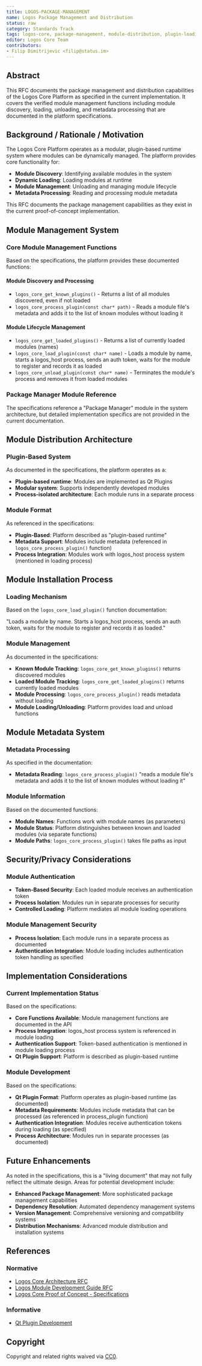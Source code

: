 ```yaml
---
title: LOGOS-PACKAGE-MANAGEMENT
name: Logos Package Management and Distribution
status: raw
category: Standards Track
tags: logos-core, package-management, module-distribution, plugin-loading
editor: Logos Core Team
contributors:
- Filip Dimitrijevic <filip@status.im>
---
```


## Abstract

This RFC documents the package management and distribution capabilities of the Logos Core Platform as specified in the current implementation. It covers the verified module management functions including module discovery, loading, unloading, and metadata processing that are documented in the platform specifications.

## Background / Rationale / Motivation

The Logos Core Platform operates as a modular, plugin-based runtime system where modules can be dynamically managed. The platform provides core functionality for:

- **Module Discovery**: Identifying available modules in the system
- **Dynamic Loading**: Loading modules at runtime
- **Module Management**: Unloading and managing module lifecycle
- **Metadata Processing**: Reading and processing module metadata

This RFC documents the package management capabilities as they exist in the current proof-of-concept implementation.

## Module Management System

### Core Module Management Functions

Based on the specifications, the platform provides these documented functions:

#### Module Discovery and Processing

- `logos_core_get_known_plugins()` - Returns a list of all modules discovered, even if not loaded
- `logos_core_process_plugin(const char* path)` - Reads a module file's metadata and adds it to the list of known modules without loading it

#### Module Lifecycle Management

- `logos_core_get_loaded_plugins()` - Returns a list of currently loaded modules (names)
- `logos_core_load_plugin(const char* name)` - Loads a module by name, starts a logos_host process, sends an auth token, waits for the module to register and records it as loaded
- `logos_core_unload_plugin(const char* name)` - Terminates the module's process and removes it from loaded modules

### Package Manager Module Reference

The specifications reference a "Package Manager" module in the system architecture, but detailed implementation specifics are not provided in the current documentation.

## Module Distribution Architecture

### Plugin-Based System

As documented in the specifications, the platform operates as a:

- **Plugin-based runtime**: Modules are implemented as Qt Plugins
- **Modular system**: Supports independently developed modules
- **Process-isolated architecture**: Each module runs in a separate process

### Module Format

As referenced in the specifications:

- **Plugin-Based**: Platform described as "plugin-based runtime"
- **Metadata Support**: Modules include metadata (referenced in `logos_core_process_plugin()` function)
- **Process Integration**: Modules work with logos_host process system (mentioned in loading process)

## Module Installation Process

### Loading Mechanism

Based on the `logos_core_load_plugin()` function documentation:

"Loads a module by name. Starts a logos_host process, sends an auth token, waits for the module to register and records it as loaded."

### Module Management

As documented in the specifications:

- **Known Module Tracking**: `logos_core_get_known_plugins()` returns discovered modules
- **Loaded Module Tracking**: `logos_core_get_loaded_plugins()` returns currently loaded modules
- **Module Processing**: `logos_core_process_plugin()` reads metadata without loading
- **Module Loading/Unloading**: Platform provides load and unload functions

## Module Metadata System

### Metadata Processing

As specified in the documentation:

- **Metadata Reading**: `logos_core_process_plugin()` "reads a module file's metadata and adds it to the list of known modules without loading it"

### Module Information

Based on the documented functions:

- **Module Names**: Functions work with module names (as parameters)
- **Module Status**: Platform distinguishes between known and loaded modules (via separate functions)
- **Module Paths**: `logos_core_process_plugin()` takes file paths as input

## Security/Privacy Considerations

### Module Authentication

- **Token-Based Security**: Each loaded module receives an authentication token
- **Process Isolation**: Modules run in separate processes for security
- **Controlled Loading**: Platform mediates all module loading operations

### Module Management Security

- **Process Isolation**: Each module runs in a separate process as documented
- **Authentication Integration**: Module loading includes authentication token handling as specified

## Implementation Considerations

### Current Implementation Status

Based on the specifications:

- **Core Functions Available**: Module management functions are documented in the API
- **Process Integration**: logos_host process system is referenced in module loading
- **Authentication Support**: Token-based authentication is mentioned in module loading process
- **Qt Plugin Support**: Platform is described as plugin-based runtime

### Module Development

Based on the specifications:

- **Qt Plugin Format**: Platform operates as plugin-based runtime (as documented)
- **Metadata Requirements**: Modules include metadata that can be processed (as referenced in process_plugin function)
- **Authentication Integration**: Modules receive authentication tokens during loading (as specified)
- **Process Architecture**: Modules run in separate processes (as documented)

## Future Enhancements

As noted in the specifications, this is a "living document" that may not fully reflect the ultimate design. Areas for potential development include:

- **Enhanced Package Management**: More sophisticated package management capabilities
- **Dependency Resolution**: Automated dependency management systems
- **Version Management**: Comprehensive versioning and compatibility systems
- **Distribution Mechanisms**: Advanced module distribution and installation systems

## References

### Normative

- [Logos Core Architecture RFC](./logos-core-architecture.md)
- [Logos Module Development Guide RFC](./logos-module-development-guide.md)
- [Logos Core Proof of Concept - Specifications](https://github.com/logos-co/logos-core-poc/blob/develop/docs/specs.md)

### Informative

- [Qt Plugin Development](https://doc.qt.io/qt-6/plugins-howto.html)

## Copyright

Copyright and related rights waived via [CC0](https://creativecommons.org/publicdomain/zero/1.0/).
